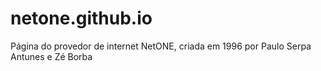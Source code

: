 # netone.github.io
Página do provedor de internet NetONE, criada em 1996 por Paulo Serpa Antunes e Zé Borba
